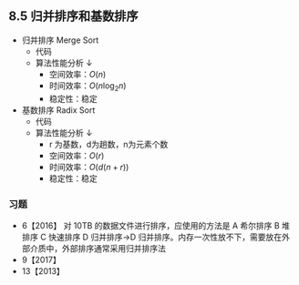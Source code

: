 ## 8.5 归并排序和基数排序
- 归并排序 Merge Sort
    - 代码
    - 算法性能分析 ↓ 
        - 空间效率：$O(n)$
        - 时间效率：$O(n\log_2n)$
        - 稳定性：稳定
- 基数排序 Radix Sort
    - 代码
    - 算法性能分析 ↓ 
        - r 为基数，d为趟数，n为元素个数
        - 空间效率：$O(r)$
        - 时间效率：$O(d(n+r))$
        - 稳定性：稳定
### 习题
- 6【2016】 对 10TB 的数据文件进行排序，应使用的方法是
A 希尔排序
B 堆排序
C 快速排序
D 归并排序→D 归并排序。内存一次性放不下，需要放在外部介质中，外部排序通常采用归并排序法
- 9【2017】
- 13【2013】
